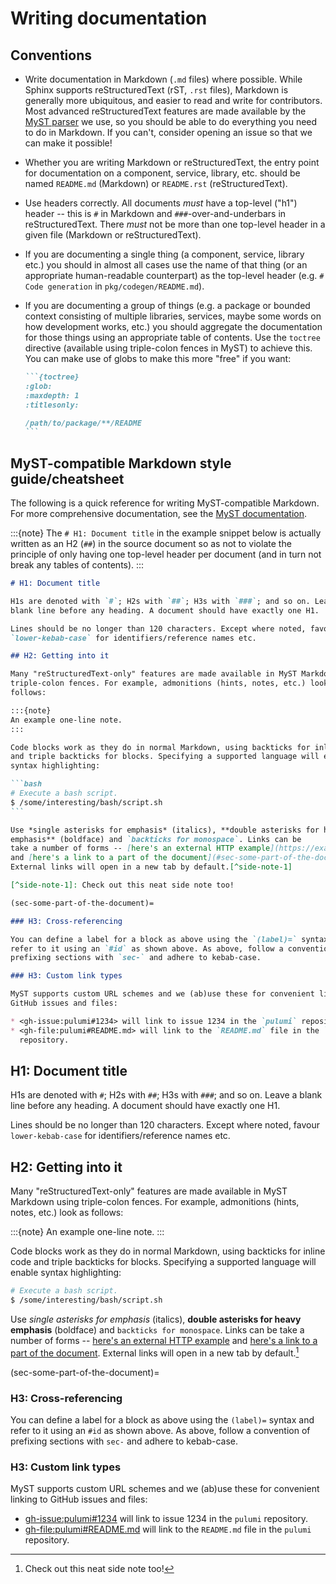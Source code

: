 # Writing documentation

## Conventions

* Write documentation in Markdown (`.md` files) where possible. While Sphinx
  supports reStructuredText (rST, `.rst` files), Markdown is generally more
  ubiquitous, and easier to read and write for contributors. Most advanced
  reStructuredText features are made available by the
  [MyST parser](https://myst-parser.readthedocs.io) we use, so you should be
  able to do everything you need to do in Markdown. If you can't, consider
  opening an issue so that we can make it possible!

* Whether you are writing Markdown or reStructuredText, the entry point for
  documentation on a component, service, library, etc. should be named
  `README.md` (Markdown) or `README.rst` (reStructuredText).

* Use headers correctly. All documents *must* have a top-level ("h1") header --
  this is `#` in Markdown and `###`-over-and-underbars in reStructuredText.
  There *must* not be more than one top-level header in a given file (Markdown
  or reStructuredText).

* If you are documenting a single thing (a component, service, library etc.) you
  should in almost all cases use the name of that thing (or an appropriate
  human-readable counterpart) as the top-level header (e.g.
  `# Code generation` in `pkg/codegen/README.md`).

* If you are documenting a group of things (e.g. a package or bounded context
  consisting of multiple libraries, services, maybe some words on how
  development works, etc.) you should aggregate the documentation for those
  things using an appropriate table of contents. Use the `toctree` directive
  (available using triple-colon fences in MyST) to achieve this. You can make
  use of globs to make this more "free" if you want:

  ````markdown
  ```{toctree}
  :glob:
  :maxdepth: 1
  :titlesonly:

  /path/to/package/**/README
  ```
  ````

## MyST-compatible Markdown style guide/cheatsheet

The following is a quick reference for writing MyST-compatible Markdown. For
more comprehensive documentation, see the [MyST
documentation](https://myst-parser.readthedocs.io).

:::{note}
The `# H1: Document title` in the example snippet below is actually written as
an H2 (`##`) in the source document so as not to violate the principle of only
having one top-level header per document (and in turn not break any tables of
contents).
:::

````markdown
# H1: Document title

H1s are denoted with `#`; H2s with `##`; H3s with `###`; and so on. Leave a
blank line before any heading. A document should have exactly one H1.

Lines should be no longer than 120 characters. Except where noted, favour
`lower-kebab-case` for identifiers/reference names etc.

## H2: Getting into it

Many "reStructuredText-only" features are made available in MyST Markdown using
triple-colon fences. For example, admonitions (hints, notes, etc.) look as
follows:

:::{note}
An example one-line note.
:::

Code blocks work as they do in normal Markdown, using backticks for inline code
and triple backticks for blocks. Specifying a supported language will enable
syntax highlighting:

```bash
# Execute a bash script.
$ /some/interesting/bash/script.sh
```

Use *single asterisks for emphasis* (italics), **double asterisks for heavy
emphasis** (boldface) and `backticks for monospace`. Links can be
take a number of forms -- [here's an external HTTP example](https://example.com)
and [here's a link to a part of the document](#sec-some-part-of-the-document).
External links will open in a new tab by default.[^side-note-1]

[^side-note-1]: Check out this neat side note too!

(sec-some-part-of-the-document)=

### H3: Cross-referencing

You can define a label for a block as above using the `(label)=` syntax and
refer to it using an `#id` as shown above. As above, follow a convention of
prefixing sections with `sec-` and adhere to kebab-case.

### H3: Custom link types

MyST supports custom URL schemes and we (ab)use these for convenient linking to
GitHub issues and files:

* <gh-issue:pulumi#1234> will link to issue 1234 in the `pulumi` repository.
* <gh-file:pulumi#README.md> will link to the `README.md` file in the `pulumi`
  repository.
````

## H1: Document title

H1s are denoted with `#`; H2s with `##`; H3s with `###`; and so on. Leave a
blank line before any heading. A document should have exactly one H1.

Lines should be no longer than 120 characters. Except where noted, favour
`lower-kebab-case` for identifiers/reference names etc.

## H2: Getting into it

Many "reStructuredText-only" features are made available in MyST Markdown using
triple-colon fences. For example, admonitions (hints, notes, etc.) look as
follows:

:::{note}
An example one-line note.
:::

Code blocks work as they do in normal Markdown, using backticks for inline code
and triple backticks for blocks. Specifying a supported language will enable
syntax highlighting:

```bash
# Execute a bash script.
$ /some/interesting/bash/script.sh
```

Use *single asterisks for emphasis* (italics), **double asterisks for heavy
emphasis** (boldface) and `backticks for monospace`. Links can be
take a number of forms -- [here's an external HTTP example](https://example.com)
and [here's a link to a part of the document](#sec-some-part-of-the-document).
External links will open in a new tab by default.[^side-note-1]

[^side-note-1]: Check out this neat side note too!

(sec-some-part-of-the-document)=

### H3: Cross-referencing

You can define a label for a block as above using the `(label)=` syntax and
refer to it using an `#id` as shown above. As above, follow a convention of
prefixing sections with `sec-` and adhere to kebab-case.

### H3: Custom link types

MyST supports custom URL schemes and we (ab)use these for convenient linking to
GitHub issues and files:

* <gh-issue:pulumi#1234> will link to issue 1234 in the `pulumi` repository.
* <gh-file:pulumi#README.md> will link to the `README.md` file in the `pulumi`
  repository.
